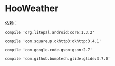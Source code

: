 # HooWeather
依赖：

    compile 'org.litepal.android:core:1.3.2'
    
    compile 'com.squareup.okhttp3:okhttp:3.4.1'
    
    compile 'com.google.code.gson:gson:2.7'
    
    compile 'com.github.bumptech.glide:glide:3.7.0'
